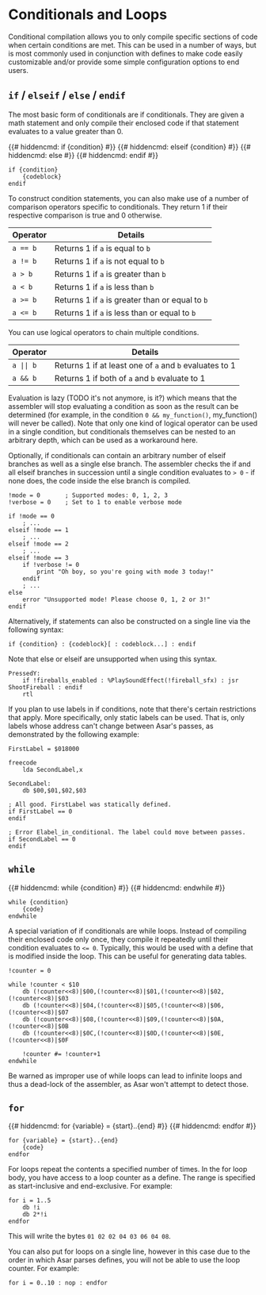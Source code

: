 # Conditionals and Loops
Conditional compilation allows you to only compile specific sections of code when certain conditions are met. This can be used in a number of ways, but is most commonly used in conjunction with defines to make code easily customizable and/or provide some simple configuration options to end users.

## `if` / `elseif` / `else` / `endif`

The most basic form of conditionals are if conditionals. They are given a math statement and only compile their enclosed code if that statement evaluates to a value greater than 0.

{{# hiddencmd: if {condition} #}}
{{# hiddencmd: elseif {condition} #}}
{{# hiddencmd: else #}}
{{# hiddencmd: endif #}}
```asar
if {condition}
    {codeblock}
endif
```

To construct condition statements, you can also make use of a number of comparison operators specific to conditionals. They return 1 if their respective comparison is true and 0 otherwise.  
  
| Operator | Details |
| --- | --- |
| `a == b` | Returns 1 if `a` is equal to `b` |
| `a != b` | Returns 1 if `a` is not equal to `b` |
| `a > b` | Returns 1 if `a` is greater than `b` |
| `a < b` | Returns 1 if `a` is less than `b` |
| `a >= b` | Returns 1 if `a` is greater than or equal to `b` |
| `a <= b` | Returns 1 if `a` is less than or equal to `b` |
  
You can use logical operators to chain multiple conditions.  
  
| Operator | Details |
| --- | --- |
| <code>a \|\| b</code> | Returns 1 if at least one of `a` and `b` evaluates to 1 |
| `a && b` | Returns 1 if both of `a` and `b` evaluate to 1 |

Evaluation is lazy (TODO it's not anymore, is it?) which means that the assembler will stop evaluating a condition as soon as the result can be determined (for example, in the condition `0 && my_function()`, my\_function() will never be called). Note that only one kind of logical operator can be used in a single condition, but conditionals themselves can be nested to an arbitrary depth, which can be used as a workaround here.

Optionally, if conditionals can contain an arbitrary number of elseif branches as well as a single else branch. The assembler checks the if and all elseif branches in succession until a single condition evaluates to `> 0` - if none does, the code inside the else branch is compiled.

```asar
!mode = 0       ; Supported modes: 0, 1, 2, 3
!verbose = 0    ; Set to 1 to enable verbose mode

if !mode == 0
    ; ...
elseif !mode == 1
    ; ...
elseif !mode == 2
    ; ...
elseif !mode == 3
    if !verbose != 0
        print "Oh boy, so you're going with mode 3 today!"
    endif
    ; ...
else
    error "Unsupported mode! Please choose 0, 1, 2 or 3!"
endif
```

Alternatively, if statements can also be constructed on a single line via the following syntax:

```asar
if {condition} : {codeblock}[ : codeblock...] : endif
```

Note that else or elseif are unsupported when using this syntax.

```asar
PressedY:
    if !fireballs_enabled : %PlaySoundEffect(!fireball_sfx) : jsr ShootFireball : endif
    rtl
```

If you plan to use labels in if conditions, note that there's certain restrictions that apply. More specifically, only static labels can be used. That is, only labels whose address can't change between Asar's passes, as demonstrated by the following example:

```asar
FirstLabel = $018000
        
freecode
    lda SecondLabel,x
    
SecondLabel:
    db $00,$01,$02,$03
    
; All good. FirstLabel was statically defined.
if FirstLabel == 0
endif

; Error Elabel_in_conditional. The label could move between passes.
if SecondLabel == 0
endif
```

## `while`

{{# hiddencmd: while {condition} #}}
{{# hiddencmd: endwhile #}}
```asar
while {condition}
    {code}
endwhile
```

A special variation of if conditionals are while loops. Instead of compiling their enclosed code only once, they compile it repeatedly until their condition evaluates to `<= 0`. Typically, this would be used with a define that is modified inside the loop. This can be useful for generating data tables.

```asar
!counter = 0
        
while !counter < $10
    db (!counter<<8)|$00,(!counter<<8)|$01,(!counter<<8)|$02,(!counter<<8)|$03
    db (!counter<<8)|$04,(!counter<<8)|$05,(!counter<<8)|$06,(!counter<<8)|$07
    db (!counter<<8)|$08,(!counter<<8)|$09,(!counter<<8)|$0A,(!counter<<8)|$0B
    db (!counter<<8)|$0C,(!counter<<8)|$0D,(!counter<<8)|$0E,(!counter<<8)|$0F
            
    !counter #= !counter+1
endwhile
```

Be warned as improper use of while loops can lead to infinite loops and thus a dead-lock of the assembler, as Asar won't attempt to detect those.

## `for`

{{# hiddencmd: for {variable} = {start}..{end} #}}
{{# hiddencmd: endfor #}}
```asar
for {variable} = {start}..{end}
    {code}
endfor
```

For loops repeat the contents a specified number of times. In the for loop body, you have access to a loop counter as a define. The range is specified as start-inclusive and end-exclusive. For example:

```asar
for i = 1..5
    db !i
    db 2*!i
endfor
```

This will write the bytes `01 02 02 04 03 06 04 08`.

You can also put for loops on a single line, however in this case due to the order in which Asar parses defines, you will not be able to use the loop counter. For example:

```asar
for i = 0..10 : nop : endfor
```
